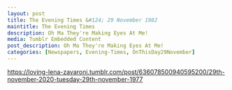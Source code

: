 ```yaml
---
layout: post
title: The Evening Times &#124; 29 November 1982
maintitle: The Evening Times
description: Oh Ma They're Making Eyes At Me!
media: Tumblr Embedded Content
post_description: Oh Ma They're Making Eyes At Me!
categories: [Newspapers, Evening-Times, OnThisDay29November]
---
```


 <div class="tumblr-post" data-href="https://embed.tumblr.com/embed/post/EL5qzF68tHkfhqTj4tuwlw/636078500940595200" data-did="1326fcf867518f6fc3bcb178fa32315e8bb21b81"><a href="https://loving-lena-zavaroni.tumblr.com/post/636078500940595200/29th-november-2020-tuesday-29th-november-1977">https://loving-lena-zavaroni.tumblr.com/post/636078500940595200/29th-november-2020-tuesday-29th-november-1977</a></div>  <script async src="https://assets.tumblr.com/post.js"></script>
